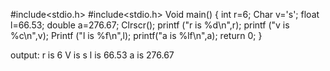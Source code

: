 #include<stdio.h>
#include<stdio.h>
Void main()
{
int r=6;
Char v='s';
float l=66.53;
double a=276.67;
Clrscr();
printf ("r is %d\n",r);
printf ("v is %c\n",v);
Printf ("l is %f\n",l);
printf("a is %lf\n",a);
return 0;
}






output:
r is 6
V is s
l is 66.53
a is 276.67
